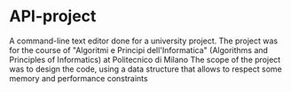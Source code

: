 # API-project
A command-line text editor done for a university project.
The project was for the course of "Algoritmi e Principi dell'Informatica" (Algorithms and Principles of Informatics) at Politecnico di Milano
The scope of the project was to design the code, using a data structure that allows to respect some memory and performance constraints
